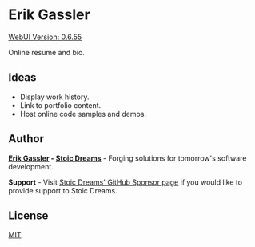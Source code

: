 # Erik Gassler

[WebUI Version: 0.6.55](https://github.com/StoicDreams/RustWebUI)

Online resume and bio.

## Ideas

* Display work history.
* Link to portfolio content.
* Host online code samples and demos.

## Author

**[Erik Gassler](https://www.erikgassler.com) - [Stoic Dreams](https://www.stoicdreams.com)** - Forging solutions for tomorrow's software development.

**Support** - Visit [Stoic Dreams' GitHub Sponsor page](https://github.com/sponsors/StoicDreams) if you would like to provide support to Stoic Dreams.

## License

[MIT](LICENSE)
